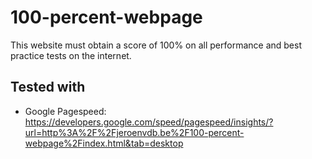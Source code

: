 100-percent-webpage
===================

This website must obtain a score of 100% on all performance and best practice tests on the internet.

## Tested with

- Google Pagespeed: https://developers.google.com/speed/pagespeed/insights/?url=http%3A%2F%2Fjeroenvdb.be%2F100-percent-webpage%2Findex.html&tab=desktop
